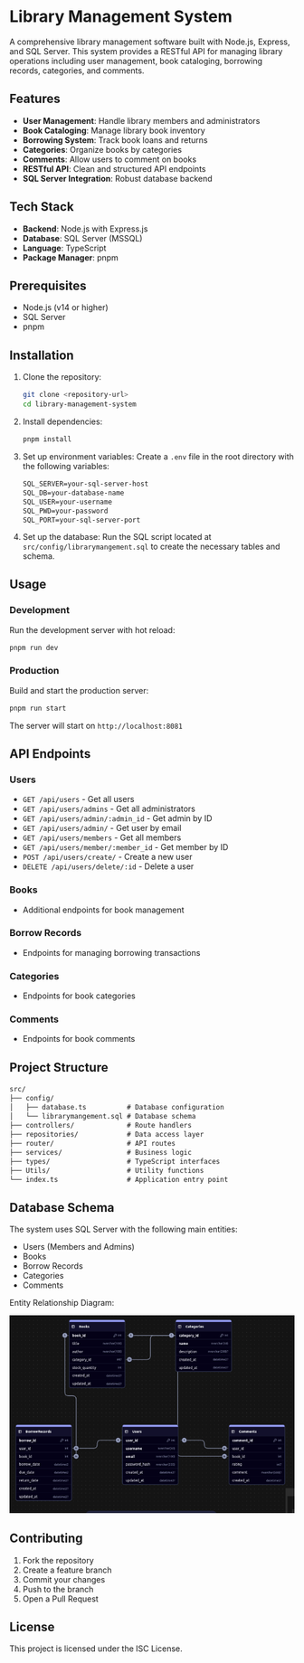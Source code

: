 # Library Management System

A comprehensive library management software built with Node.js, Express, and SQL Server. This system provides a RESTful API for managing library operations including user management, book cataloging, borrowing records, categories, and comments.

## Features

- **User Management**: Handle library members and administrators
- **Book Cataloging**: Manage library book inventory
- **Borrowing System**: Track book loans and returns
- **Categories**: Organize books by categories
- **Comments**: Allow users to comment on books
- **RESTful API**: Clean and structured API endpoints
- **SQL Server Integration**: Robust database backend

## Tech Stack

- **Backend**: Node.js with Express.js
- **Database**: SQL Server (MSSQL)
- **Language**: TypeScript
- **Package Manager**: pnpm

## Prerequisites

- Node.js (v14 or higher)
- SQL Server
- pnpm

## Installation

1. Clone the repository:
   ```bash
   git clone <repository-url>
   cd library-management-system
   ```

2. Install dependencies:
   ```bash
   pnpm install
   ```

3. Set up environment variables:
   Create a `.env` file in the root directory with the following variables:
   ```
   SQL_SERVER=your-sql-server-host
   SQL_DB=your-database-name
   SQL_USER=your-username
   SQL_PWD=your-password
   SQL_PORT=your-sql-server-port
   ```

4. Set up the database:
   Run the SQL script located at `src/config/librarymangement.sql` to create the necessary tables and schema.

## Usage

### Development

Run the development server with hot reload:
```bash
pnpm run dev
```

### Production

Build and start the production server:
```bash
pnpm run start
```

The server will start on `http://localhost:8081`

## API Endpoints

### Users
- `GET /api/users` - Get all users
- `GET /api/users/admins` - Get all administrators
- `GET /api/users/admin/:admin_id` - Get admin by ID
- `GET /api/users/admin/` - Get user by email
- `GET /api/users/members` - Get all members
- `GET /api/users/member/:member_id` - Get member by ID
- `POST /api/users/create/` - Create a new user
- `DELETE /api/users/delete/:id` - Delete a user

### Books
- Additional endpoints for book management

### Borrow Records
- Endpoints for managing borrowing transactions

### Categories
- Endpoints for book categories

### Comments
- Endpoints for book comments

## Project Structure

```
src/
├── config/
│   ├── database.ts          # Database configuration
│   └── librarymangement.sql # Database schema
├── controllers/             # Route handlers
├── repositories/            # Data access layer
├── router/                  # API routes
├── services/                # Business logic
├── types/                   # TypeScript interfaces
├── Utils/                   # Utility functions
└── index.ts                 # Application entry point
```

## Database Schema

The system uses SQL Server with the following main entities:
- Users (Members and Admins)
- Books
- Borrow Records
- Categories
- Comments

Entity Relationship Diagram:

![ERD](./images/ERD.png)

## Contributing

1. Fork the repository
2. Create a feature branch
3. Commit your changes
4. Push to the branch
5. Open a Pull Request

## License

This project is licensed under the ISC License.
